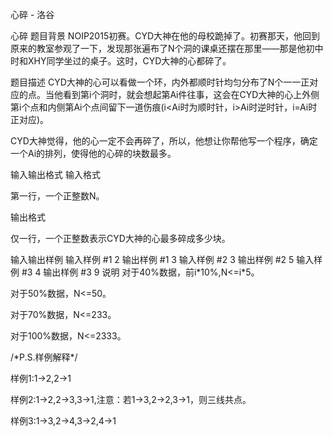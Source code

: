 



心碎 - 洛谷














心碎
题目背景
NOIP2015初赛。CYD大神在他的母校跪掉了。初赛那天，他回到原来的教室参观了一下，发现那张遍布了N个洞的课桌还摆在那里——那是他初中时和XHY同学坐过的桌子。这时，CYD大神的心都碎了。

题目描述
CYD大神的心可以看做一个环，内外都顺时针均匀分布了N个一一正对应的点。当他看到第i个洞时，就会想起第Ai件往事，这会在CYD大神的心上外侧第i个点和内侧第Ai个点间留下一道伤痕(i<Ai时为顺时针，i>Ai时逆时针，i=Ai时正对应)。

CYD大神觉得，他的心一定不会再碎了，所以，他想让你帮他写一个程序，确定一个Ai的排列，使得他的心碎的块数最多。

输入输出格式
输入格式

第一行，一个正整数N。

输出格式

仅一行，一个正整数表示CYD大神的心最多碎成多少块。

输入输出样例
输入样例 #1
2
输出样例 #1
3
输入样例 #2
3
输出样例 #2
5
输入样例 #3
4
输出样例 #3
9
说明
对于40%数据，前i\*10%,N<=i\*5。

对于50%数据，N<=50。

对于70%数据，N<=233。

对于100%数据，N<=2333。

/\*P.S.样例解释\*/

样例1:1->2,2->1

样例2:1->2,2->3,3->1,注意：若1->3,2->2,3->1，则三线共点。

样例3:1->3,2->4,3->2,4->1








